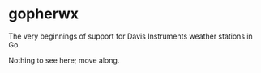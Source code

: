 # gopherwx 
The very beginnings of support for Davis Instruments weather stations in Go.

Nothing to see here; move along.
